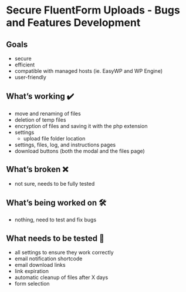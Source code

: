 # Secure FluentForm Uploads - Bugs and Features Development

## Goals
- secure
- efficient
- compatible with managed hosts (ie. EasyWP and WP Engine)
- user-friendly

## What’s working ✔️
- move and renaming of files
- deletion of temp files
- encryption of files and saving it with the php extension
- settings
    - upload file folder location
- settings, files, log, and instructions pages
- download buttons (both the modal and the files page)

## What’s broken ❌
- not sure, needs to be fully tested

## What’s being worked on 🛠️
- nothing, need to test and fix bugs

## What needs to be tested 🧠
- all settings to ensure they work correctly
- email notification shortcode
- email download links
- link expiration
- automatic cleanup of files after X days
- form selection 